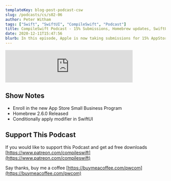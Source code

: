```yaml
---
templateKey: blog-post-podcast-csw
slug: /podcasts/cs/s02-06
author: Peter Witham
tags: ["Swift", "SwiftUI", "CompileSwift", "Podcast"]
title: CompileSwift Podcast - 15% Submissions, Homebrew updates, SwiftUI Conditional Modifiers
date: 2020-12-11T15:47:56
blurb: In this episode, Apple is now taking submissions for 15% AppStore rate plus I discuss SwiftUI conditional modifier usage.
---
```


<iframe src="https://anchor.fm/compileswift/embed/episodes/AppStore-Small-Business-Submission--HomeBrew-M1--Conditional-SwiftUI-Modifiers-ene34f" height="102px" width="400px" frameborder="0" scrolling="no"></iframe>

## Show Notes

- Enroll in the new App Store Small Business Program
- Homebrew 2.6.0 Released
- Conditionally apply modifier in SwiftUI

## Support This Podcast

If you would like to support this Podcast and get ad free downloads
[https://www.patreon.com/compileswift](https://www.patreon.com/compileswift)

Say thanks, buy me a coffee
[https://buymeacoffee.com/pwcom](https://buymeacoffee.com/pwcom)
